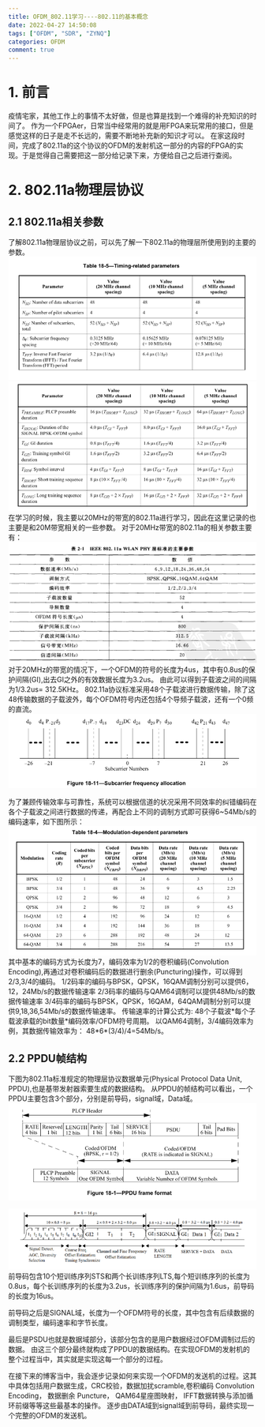 ```yaml
---
title: OFDM_802.11学习----802.11的基本概念
date: 2022-04-27 14:50:08
tags: ["OFDM", "SDR", "ZYNQ"]
categories: OFDM
comment: true
---
```

# 1. 前言
疫情宅家，其他工作上的事情不太好做，但是也算是找到一个难得的补充知识的时间了。
作为一个FPGAer，日常当中经常用的就是用FPGA来玩常用的接口，但是感觉这样的日子是走不长远的，需要不断地补充新的知识才可以。
在家这段时间，完成了802.11a的这个协议的OFDM的发射机这一部分的内容的FPGA的实现。于是觉得自己需要把这一部分给记录下来，方便给自己之后进行查阅。
<!--more-->
# 2. 802.11a物理层协议

## 2.1 802.11a相关参数
了解802.11a物理层协议之前，可以先了解一下802.11a的物理层所使用到的主要的参数。
![802.11a时序参数1](OFDM-802-11学习-802-11的基本概念/802.11a时序参数1.png)
![802.11a时序参数2](OFDM-802-11学习-802-11的基本概念/802.11a时序参数2.png)
在学习的时候，我主要以20MHz的带宽的802.11a进行学习，因此在这里记录的也主要是和20M带宽相关的一些参数。
对于20MHz带宽的802.11a的相关参数主要有：
![802.11a物理层主要参数.png](OFDM-802-11学习-802-11的基本概念/802.11a物理层主要参数.png)
对于20MHz的带宽的情况下，一个OFDM的符号的长度为4us，其中有0.8us的保护间隔(GI),出去GI之外的有效数据长度为3.2us。
由此可以得到子载波之间的间隔为1/3.2us= 312.5KHz。
802.11a协议标准采用48个子载波进行数据传输，除了这48传输数据的子载波外，每个OFDM符号内还包括4个导频子载波，还有一个0频的直流。
![802.11a子载波](OFDM-802-11学习-802-11的基本概念/802.11a子载波.png)

为了兼顾传输效率与可靠性，系统可以根据信道的状况采用不同效率的纠错编码在各个子载波之间进行数据的传递，再配合上不同的调制方式即可获得6~54Mb/s的编码速率，如下图所示：
![不同调制方式的速率](OFDM-802-11学习-802-11的基本概念/不同调制方式的速率.png)
其中基本的编码方式为长度为7，编码效率为1/2的卷积编码(Convolution Encoding),再通过对卷积编码后的数据进行删余(Puncturing)操作，可以得到2/3,3/4的编码。
1/2码率的编码与BPSK，QPSK，16QAM调制分别可以提供6，12，24Mb/s的数据传输速率
2/3码率的编码与QAM64调制可以提供48Mb/s的数据传输速率
3/4码率的编码与BPSK，QPSK，16QAM，64QAM调制分别可以提供9,18,36,54Mb/s的数据传输速率。
传输速率的计算公式为: 48个子载波\*每个子载波承载的bit数量\*编码效率/OFDM符号周期。
以QAM64调制，3/4编码效率为例，其数据传输效率为：
48\*6\*(3/4)/4=54Mb/s。

## 2.2 PPDU帧结构
下图为802.11a标准规定的物理层协议数据单元(Physical Protocol Data Unit, PPDU),也是基带发射器索要生成的数据结构。
从PPDU的帧结构可以看出，一个PPDU主要包含3个部分，分别是前导码，signal域，Data域。
![PPDU帧结构](OFDM-802-11学习-802-11的基本概念/PPDU帧结构.png)


![PPDU具体结构](OFDM-802-11学习-802-11的基本概念/PPDU具体结构.png)
前导码包含10个短训练序列STS和两个长训练序列LTS,每个短训练序列的长度为0.8us，每个长训练序列的长度为3.2us，长训练序列的保护间隔为1.6us，前导码的长度为16us。

前导码之后是SIGNAL域，长度为一个OFDM符号的长度，其中包含有后续数据的调制类型，编码速率和字节长度。

最后是PSDU也就是数据域部分，该部分包含的是用户数据经过OFDM调制过后的数据。
由这三个部分最终就构成了PPDU的数据结构。在实现OFDM的发射机的整个过程当中，其实就是实现这每一个部分的过程。

在接下来的博客当中，我会逐步记录如何来实现一个OFDM的发送机的过程。这其中具体包括用户数据生成，CRC校验，数据加扰scramble,卷积编码 Convolution Encoding， 数据删余 Puncture， QAM64星座图映射， IFFT数据转换与添加循环前缀等等这些最基本的操作。
逐步由DATA域到signal域到前导码，最终实现一个完整的OFDM的发送机。